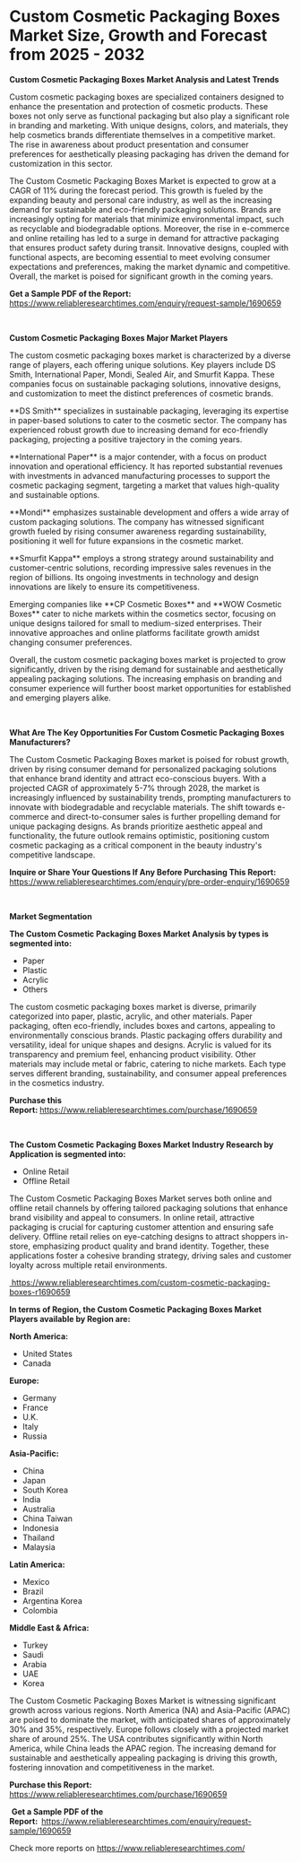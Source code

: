 <p><h1>Custom Cosmetic Packaging Boxes Market Size, Growth and Forecast from 2025 - 2032</h1></p><p><strong>Custom Cosmetic Packaging Boxes Market Analysis and Latest Trends</strong></p>
<p><p>Custom cosmetic packaging boxes are specialized containers designed to enhance the presentation and protection of cosmetic products. These boxes not only serve as functional packaging but also play a significant role in branding and marketing. With unique designs, colors, and materials, they help cosmetics brands differentiate themselves in a competitive market. The rise in awareness about product presentation and consumer preferences for aesthetically pleasing packaging has driven the demand for customization in this sector.</p><p>The Custom Cosmetic Packaging Boxes Market is expected to grow at a CAGR of 11% during the forecast period. This growth is fueled by the expanding beauty and personal care industry, as well as the increasing demand for sustainable and eco-friendly packaging solutions. Brands are increasingly opting for materials that minimize environmental impact, such as recyclable and biodegradable options. Moreover, the rise in e-commerce and online retailing has led to a surge in demand for attractive packaging that ensures product safety during transit. Innovative designs, coupled with functional aspects, are becoming essential to meet evolving consumer expectations and preferences, making the market dynamic and competitive. Overall, the market is poised for significant growth in the coming years.</p></p>
<p><strong>Get a Sample PDF of the Report:&nbsp;</strong> <a href="https://www.reliableresearchtimes.com/enquiry/request-sample/1690659?utm_campaign=3367&utm_medium=2&utm_source=Github&utm_content=ia&utm_term=08032025&utm_id=custom-cosmetic-packaging-boxes">https://www.reliableresearchtimes.com/enquiry/request-sample/1690659</a></p>
<p>&nbsp;</p>
<p><strong>Custom Cosmetic Packaging Boxes Major Market Players</strong></p>
<p><p>The custom cosmetic packaging boxes market is characterized by a diverse range of players, each offering unique solutions. Key players include DS Smith, International Paper, Mondi, Sealed Air, and Smurfit Kappa. These companies focus on sustainable packaging solutions, innovative designs, and customization to meet the distinct preferences of cosmetic brands.</p><p>**DS Smith** specializes in sustainable packaging, leveraging its expertise in paper-based solutions to cater to the cosmetic sector. The company has experienced robust growth due to increasing demand for eco-friendly packaging, projecting a positive trajectory in the coming years.</p><p>**International Paper** is a major contender, with a focus on product innovation and operational efficiency. It has reported substantial revenues with investments in advanced manufacturing processes to support the cosmetic packaging segment, targeting a market that values high-quality and sustainable options.</p><p>**Mondi** emphasizes sustainable development and offers a wide array of custom packaging solutions. The company has witnessed significant growth fueled by rising consumer awareness regarding sustainability, positioning it well for future expansions in the cosmetic market.</p><p>**Smurfit Kappa** employs a strong strategy around sustainability and customer-centric solutions, recording impressive sales revenues in the region of billions. Its ongoing investments in technology and design innovations are likely to ensure its competitiveness.</p><p>Emerging companies like **CP Cosmetic Boxes** and **WOW Cosmetic Boxes** cater to niche markets within the cosmetics sector, focusing on unique designs tailored for small to medium-sized enterprises. Their innovative approaches and online platforms facilitate growth amidst changing consumer preferences.</p><p>Overall, the custom cosmetic packaging boxes market is projected to grow significantly, driven by the rising demand for sustainable and aesthetically appealing packaging solutions. The increasing emphasis on branding and consumer experience will further boost market opportunities for established and emerging players alike.</p></p>
<p>&nbsp;</p>
<p><strong>What Are The Key Opportunities For Custom Cosmetic Packaging Boxes Manufacturers?</strong></p>
<p><p>The Custom Cosmetic Packaging Boxes market is poised for robust growth, driven by rising consumer demand for personalized packaging solutions that enhance brand identity and attract eco-conscious buyers. With a projected CAGR of approximately 5-7% through 2028, the market is increasingly influenced by sustainability trends, prompting manufacturers to innovate with biodegradable and recyclable materials. The shift towards e-commerce and direct-to-consumer sales is further propelling demand for unique packaging designs. As brands prioritize aesthetic appeal and functionality, the future outlook remains optimistic, positioning custom cosmetic packaging as a critical component in the beauty industry's competitive landscape.</p></p>
<p><strong>Inquire or Share Your Questions If Any Before Purchasing This Report:</strong> <a href="https://www.reliableresearchtimes.com/enquiry/pre-order-enquiry/1690659?utm_campaign=3367&utm_medium=2&utm_source=Github&utm_content=ia&utm_term=08032025&utm_id=custom-cosmetic-packaging-boxes">https://www.reliableresearchtimes.com/enquiry/pre-order-enquiry/1690659</a></p>
<p>&nbsp;</p>
<p><strong>Market Segmentation</strong></p>
<p><strong>The Custom Cosmetic Packaging Boxes Market Analysis by types is segmented into:</strong></p>
<p><ul><li>Paper</li><li>Plastic</li><li>Acrylic</li><li>Others</li></ul></p>
<p><p>The custom cosmetic packaging boxes market is diverse, primarily categorized into paper, plastic, acrylic, and other materials. Paper packaging, often eco-friendly, includes boxes and cartons, appealing to environmentally conscious brands. Plastic packaging offers durability and versatility, ideal for unique shapes and designs. Acrylic is valued for its transparency and premium feel, enhancing product visibility. Other materials may include metal or fabric, catering to niche markets. Each type serves different branding, sustainability, and consumer appeal preferences in the cosmetics industry.</p></p>
<p><strong>Purchase this Report:&nbsp;</strong><a href="https://www.reliableresearchtimes.com/purchase/1690659?utm_campaign=3367&utm_medium=2&utm_source=Github&utm_content=ia&utm_term=08032025&utm_id=custom-cosmetic-packaging-boxes">https://www.reliableresearchtimes.com/purchase/1690659</a></p>
<p>&nbsp;</p>
<p><strong>The Custom Cosmetic Packaging Boxes Market Industry Research by Application is segmented into:</strong></p>
<p><ul><li>Online Retail</li><li>Offline Retail</li></ul></p>
<p><p>The Custom Cosmetic Packaging Boxes Market serves both online and offline retail channels by offering tailored packaging solutions that enhance brand visibility and appeal to consumers. In online retail, attractive packaging is crucial for capturing customer attention and ensuring safe delivery. Offline retail relies on eye-catching designs to attract shoppers in-store, emphasizing product quality and brand identity. Together, these applications foster a cohesive branding strategy, driving sales and customer loyalty across multiple retail environments.</p></p>
<p><a href="https://www.reliableresearchtimes.com/custom-cosmetic-packaging-boxes-r1690659?utm_campaign=3367&utm_medium=2&utm_source=Github&utm_content=ia&utm_term=08032025&utm_id=custom-cosmetic-packaging-boxes">&nbsp;https://www.reliableresearchtimes.com/custom-cosmetic-packaging-boxes-r1690659</a></p>
<p><strong>In terms of Region, the Custom Cosmetic Packaging Boxes Market Players available by Region are:</strong></p>
<p>
    <p> <strong> North America: </strong>
        <ul>
            <li>United States</li>
            <li>Canada</li>
        </ul>
        </p> 
    <p> <strong> Europe: </strong>
        <ul>
            <li>Germany</li>
            <li>France</li>
            <li>U.K.</li>
            <li>Italy</li>
            <li>Russia</li>
        </ul>
        </p> 
    <p> <strong> Asia-Pacific: </strong>
        <ul>
            <li>China</li>
            <li>Japan</li>
            <li>South Korea</li>
            <li>India</li>
            <li>Australia</li>
            <li>China Taiwan</li>
            <li>Indonesia</li>
            <li>Thailand</li>
            <li>Malaysia</li>
        </ul>
        </p> 
    <p> <strong> Latin America: </strong>
        <ul>
            <li>Mexico</li>
            <li>Brazil</li>
            <li>Argentina Korea</li>
            <li>Colombia</li>
        </ul>
        </p> 
    <p> <strong> Middle East & Africa: </strong>
        <ul>
            <li>Turkey</li>
            <li>Saudi</li>
            <li>Arabia</li>
            <li>UAE</li>
            <li>Korea</li>
        </ul>
    </p>
    </p>
<p><p>The Custom Cosmetic Packaging Boxes Market is witnessing significant growth across various regions. North America (NA) and Asia-Pacific (APAC) are poised to dominate the market, with anticipated shares of approximately 30% and 35%, respectively. Europe follows closely with a projected market share of around 25%. The USA contributes significantly within North America, while China leads the APAC region. The increasing demand for sustainable and aesthetically appealing packaging is driving this growth, fostering innovation and competitiveness in the market.</p></p>
<p><strong>Purchase this Report: </strong><a href="https://www.reliableresearchtimes.com/purchase/1690659?utm_campaign=3367&utm_medium=2&utm_source=Github&utm_content=ia&utm_term=08032025&utm_id=custom-cosmetic-packaging-boxes">https://www.reliableresearchtimes.com/purchase/1690659</a></p>
<p>&nbsp;<strong>Get a Sample PDF of the Report:&nbsp;&nbsp;</strong><a href="https://www.reliableresearchtimes.com/enquiry/request-sample/1690659?utm_campaign=3367&utm_medium=2&utm_source=Github&utm_content=ia&utm_term=08032025&utm_id=custom-cosmetic-packaging-boxes">https://www.reliableresearchtimes.com/enquiry/request-sample/1690659</a></p>
<p><strong></strong></p>
<p>Check more reports on <a href="https://www.reliableresearchtimes.com/?utm_campaign=3367&utm_medium=2&utm_source=Github&utm_content=ia&utm_term=08032025&utm_id=custom-cosmetic-packaging-boxes">https://www.reliableresearchtimes.com/</a></p>